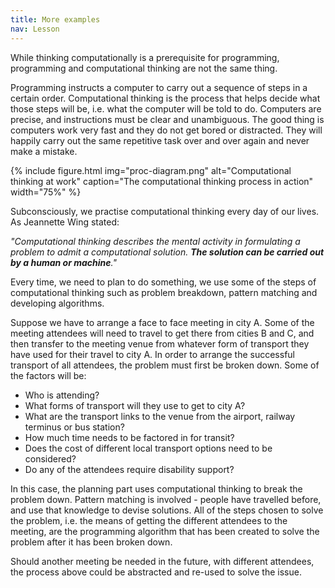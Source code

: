 ```yaml
---
title: More examples
nav: Lesson
---
```


While thinking computationally is a prerequisite for programming, programming and computational thinking are not the same thing.

Programming instructs a computer to carry out a sequence of steps in a certain order. Computational thinking is the process that helps decide what those steps will be, i.e.  what the computer will be told to do. Computers are precise, and instructions must be clear and unambiguous. The good thing is computers work very fast and they do not get bored or distracted. They will happily carry out the same repetitive task over and over again and never make a mistake.

{% include figure.html img="proc-diagram.png" alt="Computational thinking at work" caption="The computational thinking process in action" width="75%" %}

Subconsciously, we practise computational thinking every day of our lives. As Jeannette Wing stated: 

*"Computational thinking describes the mental activity in formulating a problem to admit a computational solution. **The solution can be carried out by a human or machine**."*

Every time, we need to plan to do something, we use some of the steps of computational thinking such as problem breakdown, pattern matching and developing algorithms. 

Suppose we have to arrange a face to face meeting in city A. Some of the meeting attendees will need to travel to get there from cities B and C, and then transfer to the meeting venue from whatever form of transport they have used for their travel to city A. In order to arrange the successful transport of all attendees, the problem must first be broken down. Some of the factors will be:

- Who is attending?
- What forms of transport will they use to get to city A?
- What are the transport links to the venue from the airport, railway terminus or bus station?
- How much time needs to be factored in for transit?
- Does the cost of different local transport options need to be considered?
- Do any of the attendees require disability support?

In this case, the planning part uses computational thinking to break the problem down. Pattern matching is involved - people have travelled before, and use that knowledge to devise solutions. All of the steps chosen to solve the problem, i.e. the means of getting the different attendees to the meeting, are the programming algorithm that has been created to solve the problem after it has been broken down. 

Should another meeting be needed in the future, with different attendees, the process above could be abstracted and re-used to solve the issue. 
